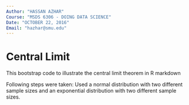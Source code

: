 ```yaml
---
Author: "HASSAN AZHAR"
Course: "MSDS 6306 - DOING DATA SCIENCE"
Date: "OCTOBER 22, 2016"
Email: "hazhar@smu.edu"
---
```


# Central Limit


This bootstrap code to illustrate the central limit theorem in R markdown 

Following steps were taken:
Used a normal distribution with two different sample sizes and an exponential distribution with two different sample sizes.
